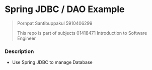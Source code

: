 # Spring JDBC / DAO Example

> Pornpat Santibuppakul 5910406299
>
> This repo is part of subjects 01418471 Introduction to Software Engineer

### Description

- Use Spring JDBC to manage Database
